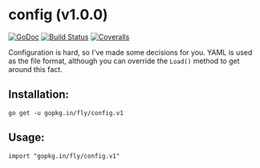 # config (v1.0.0)

[![GoDoc](https://godoc.org/github.com/fly/config?status.svg)](https://godoc.org/github.com/fly/config)
[![Build Status](https://img.shields.io/travis/fly/config.svg?branch=master)](https://travis-ci.org/fly/config)
[![Coveralls](https://img.shields.io/coveralls/fly/config/master.svg)](https://coveralls.io/r/fly/config)

Configuration is hard, so I've made some decisions for you. YAML is used as the file format, although you can override the `Load()` method to get around this fact.

## Installation:

```
go get -u gopkg.in/fly/config.v1
```

## Usage:

```
import "gopkg.in/fly/config.v1"
```
